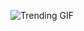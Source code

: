 ![Trending GIF](https://media4.giphy.com/media/v1.Y2lkPThiYjIxNzcyMWc3c3Uzd2VzajBzOG5oenYxbmgxYWFiZG40OXpzYjdqbnkwaGM4ayZlcD12MV9naWZzX3NlYXJjaCZjdD1n/fryY00CO4xCz4uJuDQ/giphy.gif)
